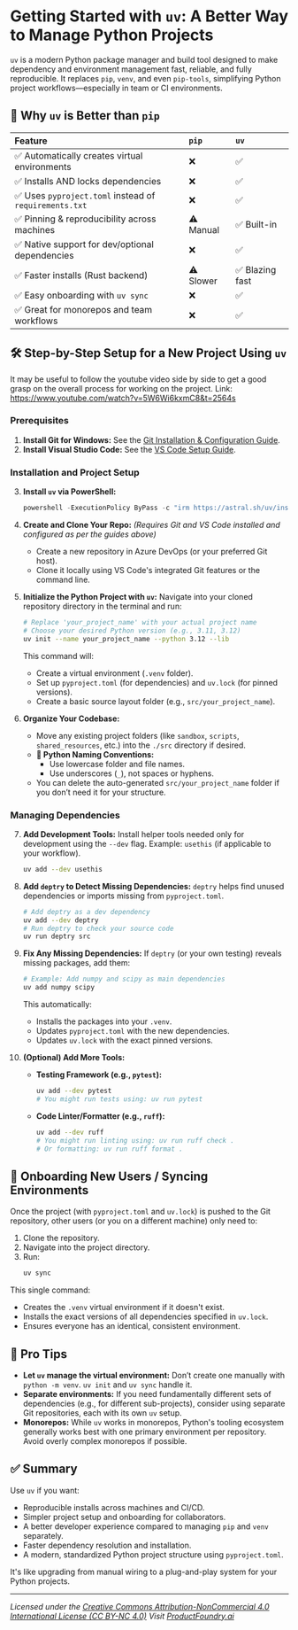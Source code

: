 # Getting Started with `uv`: A Better Way to Manage Python Projects

`uv` is a modern Python package manager and build tool designed to make dependency and environment management fast, reliable, and fully reproducible. It replaces `pip`, `venv`, and even `pip-tools`, simplifying Python project workflows—especially in team or CI environments.

## 🚀 Why `uv` is Better than `pip`

| Feature                                        | `pip`      | `uv`         |
| :--------------------------------------------- | :--------- | :----------- |
| ✅ Automatically creates virtual environments    | ❌         | ✅           |
| ✅ Installs AND locks dependencies             | ❌         | ✅           |
| ✅ Uses `pyproject.toml` instead of `requirements.txt` | ❌         | ✅           |
| ✅ Pinning & reproducibility across machines   | ⚠️ Manual  | ✅ Built-in  |
| ✅ Native support for dev/optional dependencies | ❌         | ✅           |
| ✅ Faster installs (Rust backend)              | ⚠️ Slower  | ✅ Blazing fast|
| ✅ Easy onboarding with `uv sync`              | ❌         | ✅           |
| ✅ Great for monorepos and team workflows      | ❌         | ✅           |

## 🛠️ Step-by-Step Setup for a New Project Using `uv`

It may be useful to follow the youtube video side by side to get a good grasp on the overall process for working on the project.
Link: https://www.youtube.com/watch?v=5W6Wi6kxmC8&t=2564s

### Prerequisites

1.  **Install Git for Windows:** See the [Git Installation & Configuration Guide](./Git-for-windows.md).
2.  **Install Visual Studio Code:** See the [VS Code Setup Guide](../foundational/VSCode.md).

### Installation and Project Setup

3.  **Install `uv` via PowerShell:**
    ```powershell
    powershell -ExecutionPolicy ByPass -c "irm https://astral.sh/uv/install.ps1 | iex"
    ```

4.  **Create and Clone Your Repo:**
    *(Requires Git and VS Code installed and configured as per the guides above)*
    - Create a new repository in Azure DevOps (or your preferred Git host).
    - Clone it locally using VS Code's integrated Git features or the command line.

5.  **Initialize the Python Project with `uv`:**
    Navigate into your cloned repository directory in the terminal and run:
    ```bash
    # Replace 'your_project_name' with your actual project name
    # Choose your desired Python version (e.g., 3.11, 3.12)
    uv init --name your_project_name --python 3.12 --lib
    ```
    This command will:
    - Create a virtual environment (`.venv` folder).
    - Set up `pyproject.toml` (for dependencies) and `uv.lock` (for pinned versions).
    - Create a basic source layout folder (e.g., `src/your_project_name`).

6.  **Organize Your Codebase:**
    - Move any existing project folders (like `sandbox`, `scripts`, `shared_resources`, etc.) into the `./src` directory if desired.
    - **📌 Python Naming Conventions:**
        - Use lowercase folder and file names.
        - Use underscores (`_`), not spaces or hyphens.
    - You can delete the auto-generated `src/your_project_name` folder if you don’t need it for your structure.

### Managing Dependencies

7.  **Add Development Tools:**
    Install helper tools needed only for development using the `--dev` flag. Example: `usethis` (if applicable to your workflow).
    ```bash
    uv add --dev usethis
    ```

8.  **Add `deptry` to Detect Missing Dependencies:**
    `deptry` helps find unused dependencies or imports missing from `pyproject.toml`.
    ```bash
    # Add deptry as a dev dependency
    uv add --dev deptry
    # Run deptry to check your source code
    uv run deptry src
    ```

9.  **Fix Any Missing Dependencies:**
    If `deptry` (or your own testing) reveals missing packages, add them:
    ```bash
    # Example: Add numpy and scipy as main dependencies
    uv add numpy scipy
    ```
    This automatically:
    - Installs the packages into your `.venv`.
    - Updates `pyproject.toml` with the new dependencies.
    - Updates `uv.lock` with the exact pinned versions.

10. **(Optional) Add More Tools:**
    - **Testing Framework (e.g., `pytest`):**
      ```bash
      uv add --dev pytest
      # You might run tests using: uv run pytest
      ```
    - **Code Linter/Formatter (e.g., `ruff`):**
      ```bash
      uv add --dev ruff
      # You might run linting using: uv run ruff check .
      # Or formatting: uv run ruff format .
      ```

## 👥 Onboarding New Users / Syncing Environments

Once the project (with `pyproject.toml` and `uv.lock`) is pushed to the Git repository, other users (or you on a different machine) only need to:

1.  Clone the repository.
2.  Navigate into the project directory.
3.  Run:
    ```bash
    uv sync
    ```
This single command:
- Creates the `.venv` virtual environment if it doesn't exist.
- Installs the exact versions of all dependencies specified in `uv.lock`.
- Ensures everyone has an identical, consistent environment.

## 🧠 Pro Tips

- **Let `uv` manage the virtual environment:** Don’t create one manually with `python -m venv`. `uv init` and `uv sync` handle it.
- **Separate environments:** If you need fundamentally different sets of dependencies (e.g., for different sub-projects), consider using separate Git repositories, each with its own `uv` setup.
- **Monorepos:** While `uv` works in monorepos, Python's tooling ecosystem generally works best with one primary environment per repository. Avoid overly complex monorepos if possible.

## ✅ Summary

Use `uv` if you want:
- Reproducible installs across machines and CI/CD.
- Simpler project setup and onboarding for collaborators.
- A better developer experience compared to managing `pip` and `venv` separately.
- Faster dependency resolution and installation.
- A modern, standardized Python project structure using `pyproject.toml`.

It's like upgrading from manual wiring to a plug-and-play system for your Python projects.

---
*Licensed under the [Creative Commons Attribution-NonCommercial 4.0 International License (CC BY-NC 4.0)](https://creativecommons.org/licenses/by-nc/4.0/)*
*Visit [ProductFoundry.ai](https://productfoundry.ai)*
